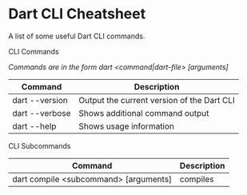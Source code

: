 # Dart CLI Cheatsheet

A list of some useful Dart CLI commands.

CLI Commands

_Commands are in the form dart &lt;command|dart-file&gt; [arguments]_

| Command | Description |
| -------- | ------- |
| dart --version | Output the current version of the Dart CLI |
| dart --verbose | Shows additional command output |
| dart --help | Shows usage information |

CLI Subcommands

| Command | Description |
| -------- | ------- |
| dart compile &lt;subcommand&gt; [arguments] | compiles |
